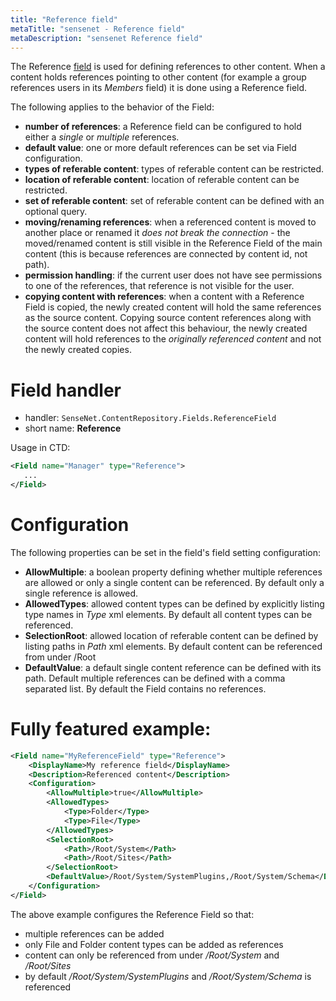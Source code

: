 ```yaml
---
title: "Reference field"
metaTitle: "sensenet - Reference field"
metaDescription: "sensenet Reference field"
---
```


The Reference [field](/concepts/fields) is used for defining references to other content. When a content holds references pointing to other content (for example a group references users in its *Members* field) it is done using a Reference field.

The following applies to the behavior of the Field:
- **number of references**: a Reference field can be configured to hold either a *single* or *multiple* references.
- **default value**: one or more default references can be set via Field configuration.
- **types of referable content**: types of referable content can be restricted.
- **location of referable content**: location of referable content can be restricted.
- **set of referable content**: set of referable content can be defined with an optional query.
- **moving/renaming references**: when a referenced content is moved to another place or renamed it *does not break the connection* - the moved/renamed content is still visible in the Reference Field of the main content (this is because references are connected by content id, not path).
- **permission handling**: if the current user does not have see permissions to one of the references, that reference is not visible for the user.
- **copying content with references**: when a content with a Reference Field is copied, the newly created content will hold the same references as the source content. Copying source content references along with the source content does not affect this behaviour, the newly created content will hold references to the *originally referenced content* and not the newly created copies.

# Field handler

- handler: `SenseNet.ContentRepository.Fields.ReferenceField`
- short name: **Reference**

Usage in CTD:

```xml
<Field name="Manager" type="Reference">
   ...
</Field>
```

# Configuration

The following properties can be set in the field's field setting configuration:

- **AllowMultiple**: a boolean property defining whether multiple references are allowed or only a single content can be referenced. By default only a single reference is allowed.
- **AllowedTypes**: allowed content types can be defined by explicitly listing type names in *Type* xml elements. By default all content types can be referenced.
- **SelectionRoot**: allowed location of referable content can be defined by listing paths in *Path* xml elements. By default content can be referenced from under /Root
- **DefaultValue**: a default single content reference can be defined with its path. Default multiple references can be defined with a comma separated list. By default the Field contains no references.

# Fully featured example:

```xml
<Field name="MyReferenceField" type="Reference">
	<DisplayName>My reference field</DisplayName>
	<Description>Referenced content</Description>
	<Configuration>
		<AllowMultiple>true</AllowMultiple>
		<AllowedTypes>
			<Type>Folder</Type>
			<Type>File</Type>
		</AllowedTypes>
		<SelectionRoot>
			<Path>/Root/System</Path>
			<Path>/Root/Sites</Path>
		</SelectionRoot>
		<DefaultValue>/Root/System/SystemPlugins,/Root/System/Schema</DefaultValue>
	</Configuration>
</Field>
```

The above example configures the Reference Field so that:

- multiple references can be added
- only File and Folder content types can be added as references
- content can only be referenced from under _/Root/System_ and _/Root/Sites_
- by default _/Root/System/SystemPlugins_ and _/Root/System/Schema_ is referenced
